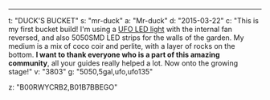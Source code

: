 ---
t: "DUCK'S BUCKET"
s: "mr-duck"
a: "Mr-duck"
d: "2015-03-22"
c: "This is my first bucket build! I'm using a <a href='https://amzn.to/36NO5zr'>UFO LED light</a> with the internal fan reversed, and also 5050SMD LED strips for the walls of the garden. My medium is a mix of coco coir and perlite, with a layer of rocks on the bottom. <strong>I want to thank everyone who is a part of this amazing community</strong>, all your guides really helped a lot. Now onto the growing stage!"
v: "3803"
g: "5050,5gal,ufo,ufo135"

z: "B00RWYCRB2,B01B7BBEGO"
